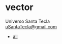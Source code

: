 # vector
Universo Santa Tecla  
[uSantaTecla@gmail.com](mailto:uSantaTecla@gmail.com)  

* [all](./all.md)

[//]: <> (
...
)

